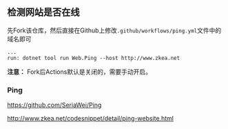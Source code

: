 ## 检测网站是否在线

先Fork该仓库，然后直接在Github上修改`.github/workflows/ping.yml`文件中的域名即可

```
...
run: dotnet tool run Web.Ping --host http://www.zkea.net
```

**注意：** Fork后Actions默认是关闭的，需要手动开启。

### Ping

https://github.com/SeriaWei/Ping

http://www.zkea.net/codesnippet/detail/ping-website.html
